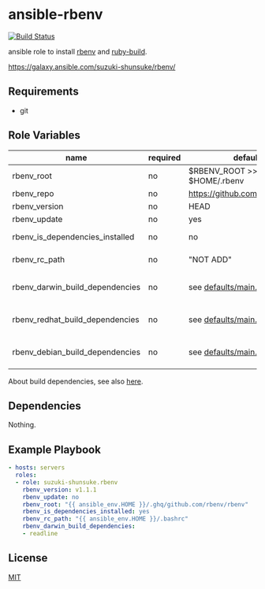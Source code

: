 # ansible-rbenv

[![Build Status](https://travis-ci.org/suzuki-shunsuke/ansible-rbenv.svg?branch=master)](https://travis-ci.org/suzuki-shunsuke/ansible-rbenv)

ansible role to install [rbenv](https://github.com/rbenv/rbenv) and [ruby-build](https://github.com/rbenv/ruby-build).

https://galaxy.ansible.com/suzuki-shunsuke/rbenv/

## Requirements

* git

## Role Variables

name | required | default | description
--- | --- | --- | ---
rbenv_root | no | $RBENV_ROOT >> $HOME/.rbenv
rbenv_repo | no | https://github.com/rbenv/rbenv |
rbenv_version | no | HEAD |
rbenv_update | no | yes |
rbenv_is_dependencies_installed | no | no | By default build dependencies are not installed
rbenv_rc_path | no | "NOT ADD" | By default configuration is not added
rbenv_darwin_build_dependencies | no | see [defaults/main.yml](https://github.com/suzuki-shunsuke/ansible-rbenv/blob/master/defaults/main.yml) | If rbenv_is_dependencies_installed is "no" this is ignored
rbenv_redhat_build_dependencies | no | see [defaults/main.yml](https://github.com/suzuki-shunsuke/ansible-rbenv/blob/master/defaults/main.yml) | If rbenv_is_dependencies_installed is "no" this is ignored
rbenv_debian_build_dependencies | no | see [defaults/main.yml](https://github.com/suzuki-shunsuke/ansible-rbenv/blob/master/defaults/main.yml) | If rbenv_is_dependencies_installed is "no" this is ignored

About build dependencies, see also [here](https://github.com/rbenv/ruby-build/wiki#suggested-build-environment).

## Dependencies

Nothing.

## Example Playbook

```yaml
- hosts: servers
  roles:
  - role: suzuki-shunsuke.rbenv
    rbenv_version: v1.1.1
    rbenv_update: no
    rbenv_root: "{{ ansible_env.HOME }}/.ghq/github.com/rbenv/rbenv"
    rbenv_is_dependencies_installed: yes
    rbenv_rc_path: "{{ ansible_env.HOME }}/.bashrc"
    rbenv_darwin_build_dependencies:
    - readline
```

## License

[MIT](LICENSE)
